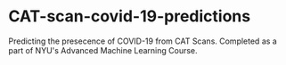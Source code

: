 # CAT-scan-covid-19-predictions
Predicting the presecence of COVID-19 from CAT Scans. Completed as a part of NYU's Advanced Machine Learning Course.

